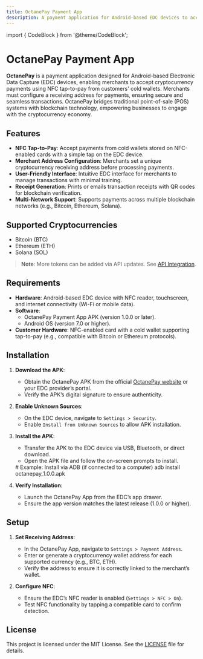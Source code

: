 ```yaml
---
title: OctanePay Payment App
description: A payment application for Android-based EDC devices to accept cryptocurrency payments via NFC tap-to-pay from cold wallets.
---
```


import { CodeBlock } from '@theme/CodeBlock';

# OctanePay Payment App

**OctanePay** is a payment application designed for Android-based Electronic Data Capture (EDC) devices, enabling merchants to accept cryptocurrency payments using NFC tap-to-pay from customers' cold wallets. Merchants must configure a receiving address for payments, ensuring secure and seamless transactions. OctanePay bridges traditional point-of-sale (POS) systems with blockchain technology, empowering businesses to engage with the cryptocurrency economy.

## Features

- **NFC Tap-to-Pay**: Accept payments from cold wallets stored on NFC-enabled cards with a simple tap on the EDC device.
- **Merchant Address Configuration**: Merchants set a unique cryptocurrency receiving address before processing payments.
- **User-Friendly Interface**: Intuitive EDC interface for merchants to manage transactions with minimal training.
- **Receipt Generation**: Prints or emails transaction receipts with QR codes for blockchain verification.
- **Multi-Network Support**: Supports payments across multiple blockchain networks (e.g., Bitcoin, Ethereum, Solana).

## Supported Cryptocurrencies

- Bitcoin (BTC)
- Ethereum (ETH)
- Solana (SOL)

> **Note**: More tokens can be added via API updates. See [API Integration](#api-integration).

## Requirements

- **Hardware**: Android-based EDC device with NFC reader, touchscreen, and internet connectivity (Wi-Fi or mobile data).
- **Software**:
  - OctanePay Payment App APK (version 1.0.0 or later).
  - Android OS (version 7.0 or higher).
- **Customer Hardware**: NFC-enabled card with a cold wallet supporting tap-to-pay (e.g., compatible with Bitcoin or Ethereum protocols).

## Installation

1. **Download the APK**:
   - Obtain the OctanePay APK from the official [OctanePay website](https://octanepay.com/downloads) or your EDC provider’s portal.
   - Verify the APK’s digital signature to ensure authenticity.

2. **Enable Unknown Sources**:
   - On the EDC device, navigate to `Settings > Security`.
   - Enable `Install from Unknown Sources` to allow APK installation.

3. **Install the APK**:
   - Transfer the APK to the EDC device via USB, Bluetooth, or direct download.
   - Open the APK file and follow the on-screen prompts to install.

   <CodeBlock language="bash">
     # Example: Install via ADB (if connected to a computer)
     adb install octanepay_1.0.0.apk
   </CodeBlock>

4. **Verify Installation**:
   - Launch the OctanePay App from the EDC’s app drawer.
   - Ensure the app version matches the latest release (1.0.0 or higher).

## Setup

1. **Set Receiving Address**:
   - In the OctanePay App, navigate to `Settings > Payment Address`.
   - Enter or generate a cryptocurrency wallet address for each supported currency (e.g., BTC, ETH).
   - Verify the address to ensure it is correctly linked to the merchant’s wallet.

2. **Configure NFC**:
   - Ensure the EDC’s NFC reader is enabled (`Settings > NFC > On`).
   - Test NFC functionality by tapping a compatible card to confirm detection.

## License

This project is licensed under the MIT License. See the [LICENSE](LICENSE) file for details.
